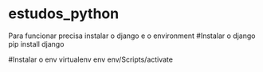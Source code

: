 # estudos_python
Para funcionar precisa instalar o django e o environment
#Instalar o django
pip install django

#Instalar o env
virtualenv env
env/Scripts/activate

